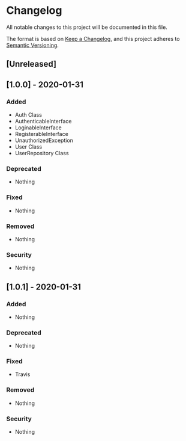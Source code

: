 # Changelog
All notable changes to this project will be documented in this file.

The format is based on [Keep a Changelog](https://keepachangelog.com/en/1.0.0/),
and this project adheres to [Semantic Versioning](https://semver.org/spec/v2.0.0.html).

## [Unreleased]

## [1.0.0] - 2020-01-31

### Added
- Auth Class
- AuthenticableInterface
- LoginableInterface
- RegisterableInterface
- UnauthorizedException
- User Class
- UserRepository Class

### Deprecated
- Nothing

### Fixed
- Nothing

### Removed
- Nothing

### Security
- Nothing


## [1.0.1] - 2020-01-31

### Added
- Nothing

### Deprecated
- Nothing

### Fixed
- Travis

### Removed
- Nothing

### Security
- Nothing
